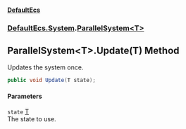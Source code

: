 #### [DefaultEcs](./index.md 'index')
### [DefaultEcs.System](./DefaultEcs-System.md 'DefaultEcs.System').[ParallelSystem&lt;T&gt;](./DefaultEcs-System-ParallelSystem-T-.md 'DefaultEcs.System.ParallelSystem&lt;T&gt;')
## ParallelSystem&lt;T&gt;.Update(T) Method
Updates the system once.  
```C#
public void Update(T state);
```
#### Parameters
<a name='DefaultEcs-System-ParallelSystem-T--Update(T)-state'></a>
`state` [T](./DefaultEcs-System-ParallelSystem-T-.md#DefaultEcs-System-ParallelSystem-T--T 'DefaultEcs.System.ParallelSystem&lt;T&gt;.T')  
The state to use.  
  
